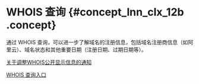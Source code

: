 # WHOIS 查询 {#concept_lnn_clx_12b .concept}

通过 WHOIS 查询，可以进一步了解域名的注册信息，包括域名注册商信息（如阿里云）、域名状态和其他重要日期（注册日期、过期日期等）。

[关于调整WHOIS公开显示信息的通知](https://www.alibabacloud.com/notice/yuming05251?spm=a2c63.p38356.a3.2.15631accfITUQv)

[WHOIS 查询入口](https://www.alibabacloud.com/zh/whois)

